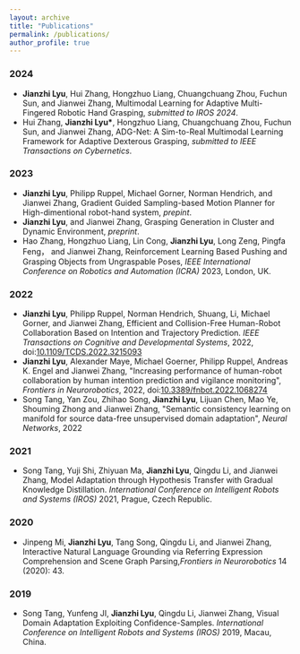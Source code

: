 ```yaml
---
layout: archive
title: "Publications"
permalink: /publications/
author_profile: true
---
```


### 2024
  + **Jianzhi Lyu**, Hui Zhang, Hongzhuo Liang, Chuangchuang Zhou, Fuchun Sun, and Jianwei Zhang, Multimodal Learning for Adaptive Multi-Fingered Robotic Hand Grasping, *submitted to IROS 2024*.
  + Hui Zhang, **Jianzhi Lyu\***, Hongzhuo Liang, Chuangchuang Zhou, Fuchun Sun, and Jianwei Zhang, ADG-Net: A Sim-to-Real Multimodal Learning Framework for Adaptive Dexterous Grasping, *submitted to IEEE Transactions on 
 Cybernetics*.

### 2023
  + **Jianzhi Lyu**, Philipp Ruppel, Michael Gorner, Norman Hendrich, and Jianwei Zhang, Gradient Guided Sampling-based Motion Planner for High-dimentional robot-hand system, *prepint*.
  + **Jianzhi Lyu**, and Jianwei Zhang, Grasping Generation in Cluster and Dynamic Environment, *preprint*.
  + Hao Zhang, Hongzhuo Liang, Lin Cong, **Jianzhi Lyu**, Long Zeng, Pingfa Feng， and Jianwei Zhang, Reinforcement Learning Based Pushing and Grasping Objects from Ungraspable Poses, *IEEE International Conference on Robotics and Automation (ICRA)* 2023, London, UK.
 
### 2022
  + **Jianzhi Lyu**, Philipp Ruppel, Norman Hendrich, Shuang, Li, Michael Gorner, and Jianwei Zhang, Efficient and Collision-Free Human-Robot Collaboration Based on Intention and Trajectory Prediction. *IEEE Transactions on Cognitive and Developmental Systems*, 2022, doi:[10.1109/TCDS.2022.3215093](https://ieeexplore.ieee.org/document/9920012)
  + **Jianzhi Lyu**, Alexander Maye, Michael Goerner, Philipp Ruppel, Andreas K. Engel and Jianwei Zhang, "Increasing performance of human-robot collaboration by human intention prediction and vigilance monitoring", *Frontiers in Neurorobotics*, 2022, doi:[10.3389/fnbot.2022.1068274](https://www.frontiersin.org/articles/10.3389/fnbot.2022.1068274/abstract)
  + Song Tang, Yan Zou, Zhihao Song, **Jianzhi Lyu**, Lijuan Chen, Mao Ye, Shouming Zhong and Jianwei Zhang, "Semantic consistency learning on manifold for source data-free unsupervised domain adaptation", *Neural Networks*, 2022

### 2021
  + Song Tang, Yuji Shi, Zhiyuan Ma, **Jianzhi Lyu**, Qingdu Li, and Jianwei Zhang, Model Adaptation through Hypothesis Transfer with Gradual Knowledge Distillation. *International Conference on Intelligent Robots and Systems (IROS)* 2021, Prague, Czech Republic.
  
### 2020
  + Jinpeng Mi, **Jianzhi Lyu**, Tang Song, Qingdu Li, and Jianwei Zhang, Interactive Natural Language Grounding via Referring Expression Comprehension and Scene Graph Parsing,*Frontiers in Neurorobotics* 14 (2020): 43.
  
### 2019
  + Song Tang, Yunfeng JI, **Jianzhi Lyu**, Qingdu Li, Jianwei Zhang, Visual Domain Adaptation Exploiting Confidence-Samples. *International Conference on Intelligent Robots and Systems (IROS)* 2019, Macau, China.
